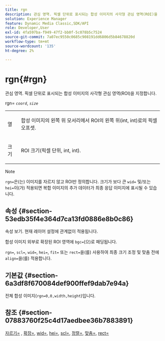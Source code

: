 ```yaml
---
title: rgn
description: 관심 영역. 픽셀 단위로 표시되는 합성 이미지의 사각형 관심 영역(ROI)을 지정합니다.
solution: Experience Manager
feature: Dynamic Media Classic,SDK/API
role: Developer,User
exl-id: 4fa597ba-f949-47f2-bb0f-5c078b5c7524
source-git-commit: 7a07ec9550c0685c908191dd6806d5b84678820d
workflow-type: tm+mt
source-wordcount: '135'
ht-degree: 2%

---
```


# rgn{#rgn}

관심 영역. 픽셀 단위로 표시되는 합성 이미지의 사각형 관심 영역(ROI)을 지정합니다.

rgn= *`coord`*, *`size`*

<table id="simpletable_3A430F9078B04C2E90F4D1A130AFA20C"> 
 <tr class="strow"> 
  <td class="stentry"> <p><span class="varname"> 열</span> </p> </td> 
  <td class="stentry"> <p>합성 이미지의 왼쪽 위 모서리에서 ROI의 왼쪽 위(int, int)로의 픽셀 오프셋. </p></td> 
 </tr> 
 <tr class="strow"> 
  <td class="stentry"> <p><span class="varname"> 크기</span> </p></td> 
  <td class="stentry"> <p>ROI 크기(픽셀 단위, int, int). </p></td> 
 </tr> 
</table>

>[!NOTE]
>
>`rgn=`은(는) 이미지를 자르지 않고 ROI만 정의합니다. 크기가 보다 큰 `wid=` 및/또는 `hei=`이(가) 적용되면 복합 이미지의 추가 데이터가 최종 응답 이미지에 표시될 수 있습니다.

## 속성 {#section-53edb35f4e364d7ca13fd0886e8b0c86}

속성 보기. 현재 레이어 설정에 관계없이 적용됩니다.

합성 이미지 외부로 확장된 ROI 영역에 `bgc=`(으)로 패딩됩니다.

`rgn=`, `scl=`, `wid=`, `hei=`, `fit=` 또는 `rect=`을(를) 사용하여 최종 크기 조정 및 맞춤 전에 `align=`을(를) 적용합니다.

## 기본값 {#section-6a3df8f670084def900ffef9dab7e94a}

전체 합성 이미지(`rgn=0,0,width,height`)입니다.

## 참조 {#section-07883760f25c4d17aedbee36b7883891}

[자르기=](../../../../../is-api/http-ref/image-serving-api-ref/c-http-protocol-reference/c-command-reference/r-crop.md#reference-6fd0f6399966446ab4425ce050572eab) , [확장=](../../../../../is-api/http-ref/image-serving-api-ref/c-http-protocol-reference/c-command-reference/r-extend.md#reference-7e9156beb285459d830e2d56782a74ac), [wid=](../../../../../is-api/http-ref/image-serving-api-ref/c-http-protocol-reference/c-command-reference/r-is-http-wid.md#reference-bfeadcb67bf4485f851eb21345527e47), [hei=](../../../../../is-api/http-ref/image-serving-api-ref/c-http-protocol-reference/c-command-reference/r-is-http-hei.md#reference-6d6f556ccc0e4b98a815e8a5c1944a96), [scl=](../../../../../is-api/http-ref/image-serving-api-ref/c-http-protocol-reference/c-command-reference/r-scl.md#reference-b2a74e493d0d407e98fe350551ba3fcc), [정렬=](../../../../../is-api/http-ref/image-serving-api-ref/c-http-protocol-reference/c-command-reference/r-align.md#reference-b7d6b87c75124d78884f916dd6544bc7), [맞춤=](../../../../../is-api/http-ref/image-serving-api-ref/c-http-protocol-reference/c-command-reference/r-fit.md#reference-f11bff6d93d143d6b135de3a923bc989), [rect=](../../../../../is-api/http-ref/image-serving-api-ref/c-http-protocol-reference/c-command-reference/r-rect.md#reference-520b90d30b4c4b4692a723e4df6adaf3)
